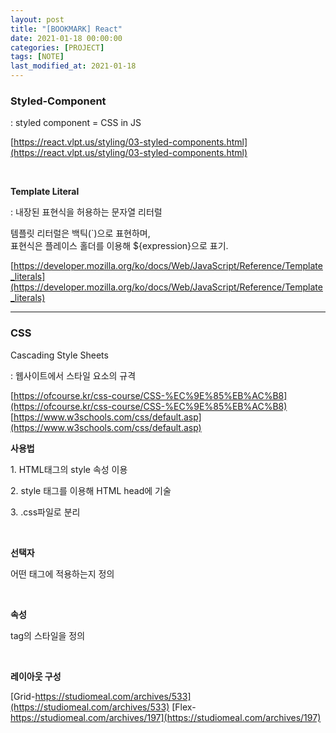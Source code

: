 ```yaml
---
layout: post
title: "[BOOKMARK] React"
date: 2021-01-18 00:00:00
categories: [PROJECT]
tags: [NOTE]
last_modified_at: 2021-01-18
---
```


### Styled-Component

<p>: styled component = CSS in JS</p>

[https://react.vlpt.us/styling/03-styled-components.html](https://react.vlpt.us/styling/03-styled-components.html)

<br>

__Template Literal__

<p>: 내장된 표현식을 허용하는 문자열 리터럴</p>
<p>템플릿 리터럴은 백틱(`)으로 표현하며,
<br>표현식은 플레이스 홀더를 이용해 ${expression}으로 표기.</p>

[https://developer.mozilla.org/ko/docs/Web/JavaScript/Reference/Template_literals](https://developer.mozilla.org/ko/docs/Web/JavaScript/Reference/Template_literals)

---

### CSS

<p>Cascading Style Sheets</p>
<p>: 웹사이트에서 스타일 요소의 규격</p>

[https://ofcourse.kr/css-course/CSS-%EC%9E%85%EB%AC%B8](https://ofcourse.kr/css-course/CSS-%EC%9E%85%EB%AC%B8)
[https://www.w3schools.com/css/default.asp](https://www.w3schools.com/css/default.asp)

__사용법__
<p>1. HTML태그의 style 속성 이용</p>
<p>2. style 태그를 이용해 HTML head에 기술</p>
<p>3. .css파일로 분리</p>

<br>

__선택자__
<p>어떤 태그에 적용하는지 정의</p>

<br>

__속성__
<p>tag의 스타일을 정의</p>

<br>

__레이아웃 구성__

[Grid-https://studiomeal.com/archives/533](https://studiomeal.com/archives/533)
[Flex-https://studiomeal.com/archives/197](https://studiomeal.com/archives/197)
<br>
<br>



